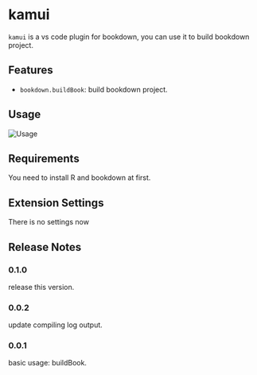# kamui

`kamui` is a vs code plugin for bookdown, you can use it to build bookdown project.

## Features

* `bookdown.buildBook`: build bookdown project.

## Usage

![Usage](./usage.gif)

## Requirements

You need to install R and bookdown at first.

## Extension Settings

There is no settings now

## Release Notes

### 0.1.0

release this version.

### 0.0.2

update compiling log output.

### 0.0.1

basic usage: buildBook.
